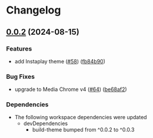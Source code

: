 # Changelog

## [0.0.2](https://github.com/muxinc/player.style/compare/@player.style/instaplay-v0.0.1...@player.style/instaplay@0.0.2) (2024-08-15)


### Features

* add Instaplay theme ([#58](https://github.com/muxinc/player.style/issues/58)) ([fb84b90](https://github.com/muxinc/player.style/commit/fb84b909f9c7dce6b8cd15ce3cc6af9ef6f21c1f))


### Bug Fixes

* upgrade to Media Chrome v4 ([#64](https://github.com/muxinc/player.style/issues/64)) ([be68af2](https://github.com/muxinc/player.style/commit/be68af2f9c3a6ff6674b9951f0b34f2bfdb042aa))


### Dependencies

* The following workspace dependencies were updated
  * devDependencies
    * build-theme bumped from ^0.0.2 to ^0.0.3

